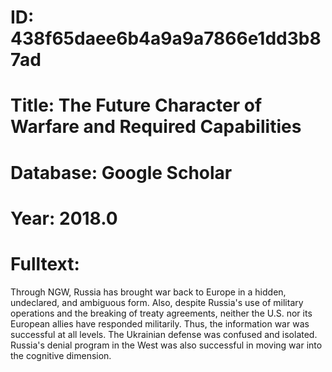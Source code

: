 # ID: 438f65daee6b4a9a9a7866e1dd3b87ad
# Title: The Future Character of Warfare and Required Capabilities
# Database: Google Scholar
# Year: 2018.0
# Fulltext:
Through NGW, Russia has brought war back to Europe in a hidden, undeclared, and ambiguous form.
Also, despite Russia's use of military operations and the breaking of treaty agreements, neither the U.S. nor its European allies have responded militarily.
Thus, the information war was successful at all levels.
The Ukrainian defense was confused and isolated.
Russia's denial program in the West was also successful in moving war into the cognitive dimension.